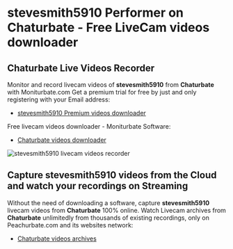 # stevesmith5910 Performer on Chaturbate - Free LiveCam videos downloader

## Chaturbate Live Videos Recorder

Monitor and record livecam videos of **stevesmith5910** from **Chaturbate** with Moniturbate.com
Get a premium trial for free by just and only registering with your Email address:
* [stevesmith5910 Premium videos downloader](https://moniturbate.com/request-demo-licence-key.html)

Free livecam videos downloader - Moniturbate Software:
* [Chaturbate videos downloader](https://moniturbate.com/moniturbate-download-software.html)

![stevesmith5910 livecam videos recorder](https://peachurnet.com/templates/moniturbate-software.png)


## Capture stevesmith5910 videos from the Cloud and watch your recordings on Streaming

Without the need of downloading a software, capture **stevesmith5910** livecam videos from **Chaturbate** 100% online.
Watch Livecam archives from **Chaturbate** unlimitedly from thousands of existing recordings, only on Peachurbate.com and its websites network:
* [Chaturbate videos archives](https://peachurnet.com/)